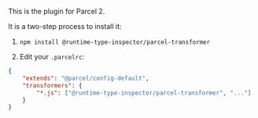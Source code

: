 This is the plugin for Parcel 2.

It is a two-step process to install it:

1) `npm install @runtime-type-inspector/parcel-transformer`

2) Edit your `.parcelrc`:

```json
{
    "extends": "@parcel/config-default",
    "transformers": {
        "*.js": ["@runtime-type-inspector/parcel-transformer", "..."]
    }
}
```
